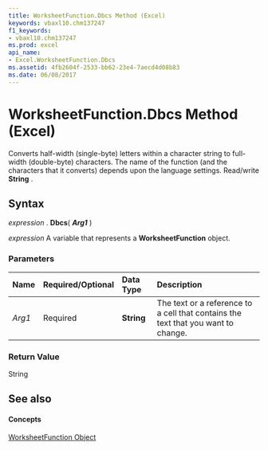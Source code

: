 ```yaml
---
title: WorksheetFunction.Dbcs Method (Excel)
keywords: vbaxl10.chm137247
f1_keywords:
- vbaxl10.chm137247
ms.prod: excel
api_name:
- Excel.WorksheetFunction.Dbcs
ms.assetid: 4fb2604f-2533-bb62-23e4-7aecd4d08b83
ms.date: 06/08/2017
---
```



# WorksheetFunction.Dbcs Method (Excel)

Converts half-width (single-byte) letters within a character string to full-width (double-byte) characters. The name of the function (and the characters that it converts) depends upon the language settings. Read/write **String** .


## Syntax

 _expression_ . **Dbcs**( **_Arg1_** )

 _expression_ A variable that represents a **WorksheetFunction** object.


### Parameters



|**Name**|**Required/Optional**|**Data Type**|**Description**|
|:-----|:-----|:-----|:-----|
| _Arg1_|Required| **String**|The text or a reference to a cell that contains the text that you want to change. |

### Return Value

String


## See also


#### Concepts


[WorksheetFunction Object](worksheetfunction-object-excel.md)

